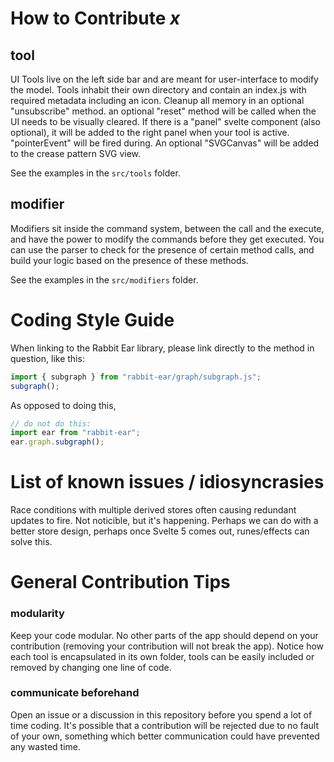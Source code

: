 # How to Contribute _x_

## tool

UI Tools live on the left side bar and are meant for user-interface to modify the model. Tools inhabit their own directory and contain an index.js with required metadata including an icon. Cleanup all memory in an optional "unsubscribe" method. an optional "reset" method will be called when the UI needs to be visually cleared. If there is a "panel" svelte component (also optional), it will be added to the right panel when your tool is active. "pointerEvent" will be fired during. An optional "SVGCanvas" will be added to the crease pattern SVG view.

See the examples in the `src/tools` folder. 

## modifier

Modifiers sit inside the command system, between the call and the execute, and have the power to modify the commands before they get executed. You can use the parser to check for the presence of certain method calls, and build your logic based on the presence of these methods.

See the examples in the `src/modifiers` folder. 

# Coding Style Guide

When linking to the Rabbit Ear library, please link directly to the method in question, like this:

```js
import { subgraph } from "rabbit-ear/graph/subgraph.js";
subgraph();
```

As opposed to doing this,

```js
// do not do this:
import ear from "rabbit-ear";
ear.graph.subgraph();
```

# List of known issues / idiosyncrasies

Race conditions with multiple derived stores often causing redundant updates to fire. Not noticible, but it's happening. Perhaps we can do with a better store design, perhaps once Svelte 5 comes out, runes/effects can solve this.


# General Contribution Tips

### modularity

Keep your code modular. No other parts of the app should depend on your contribution (removing your contribution will not break the app). Notice how each tool is encapsulated in its own folder, tools can be easily included or removed by changing one line of code.

### communicate beforehand

Open an issue or a discussion in this repository before you spend a lot of time coding. It's possible that a contribution will be rejected due to no fault of your own, something which better communication could have prevented any wasted time.
